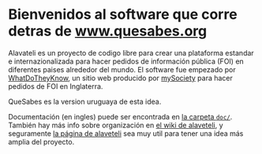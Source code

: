 # Bienvenidos al software que corre detras de www.quesabes.org

Alavateli es un proyecto de codigo libre para crear una plataforma estandar e internazionalizada para hacer pedidos de información pública (FOI) en diferentes paises alrededor del mundo. El software fue empezado por [WhatDoTheyKnow](http://github.com/sebbacon/alaveteli), un sitio web producido por [mySociety](http://mysociety.org) para hacer pedidos de FOI en Inglaterra.

QueSabes es la version uruguaya de esta idea. 

Documentación (en ingles) puede ser encontrada en [la carpeta `doc/`](https://github.com/sebbacon/alaveteli/tree/master/doc).  También hay más info sobre organización en [el wiki de alaveteli](https://github.com/sebbacon/alaveteli/wiki/Home/), y seguramente [la página de alaveteli](http://alaveteli.org) sea muy util para tener una idea más amplia del proyecto.
